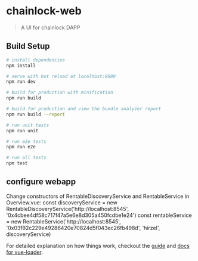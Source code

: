 # chainlock-web

> A UI for chainlock DAPP

## Build Setup

``` bash
# install dependencies
npm install

# serve with hot reload at localhost:8080
npm run dev

# build for production with minification
npm run build

# build for production and view the bundle analyzer report
npm run build --report

# run unit tests
npm run unit

# run e2e tests
npm run e2e

# run all tests
npm test
```
## configure webapp
Change constructors of RentableDiscoveryService and RentableService in Overview.vue:
const discoveryService = new RentableDiscoveryService('http://localhost:8545', '0x4cbee4df58c717f47a5e6e8d305a450fcdbe1e24')
const rentableService = new RentableService('http://localhost:8545', '0x03f92c229e49286420e70824d5f043ec26fb498d', 'hirzel', discoveryService)

For detailed explanation on how things work, checkout the [guide](http://vuejs-templates.github.io/webpack/) and [docs for vue-loader](http://vuejs.github.io/vue-loader).
